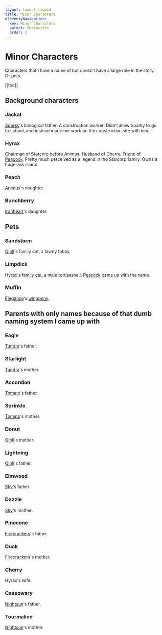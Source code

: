 ```yaml
---
layout: layout.liquid
title: Minor Characters
eleventyNavigation:
  key: Minor Characters
  parent: Characters
  order: 2
---
```


# Minor Characters

Characters that I have a name of but doesn't have a large role in the story. Or pets.

[[toc]]

## Background characters

### Jackal

[Sparky](/characters/sparky/)'s biological father. A construction worker. Didn't allow Sparky to go to school, and instead made her work on the construction site with him.

### Hyrax

Chairman of [Starcorp](/world/bauhinia/starcorp/) before [Animus](/characters/animus/). Husband of Cherry. Friend of [Peacock](/characters/peacock/). Pretty much perceived as a legend in the Starcorp family. Owns a huge-ass island.

### Peach

[Animus](/characters/animus/)'s daughter.

### Bunchberry

[Ironheart](/characters/ironheart/)'s daughter.

## Pets

### Sandstorm

[Qibli](/characters/qibli/)'s family cat, a tawny tabby.

### Limpdick

Hyrax's family cat, a male tortiseshell. [Peacock](/characters/peacock/) came up with the name.

### Muffin

[Elegance](/characters/elegance/)'s [wingpony](/world/creatures/).

## Parents with only names because of that dumb naming system I came up with

### Eagle

[Tundra](/characters/tundra/)'s father.

### Starlight

[Tundra](/characters/tundra/)'s mother.

### Accordion

[Tomato](/characters/tomato/)'s father.

### Sprinkle

[Tomato](/characters/tomato/)'s mother.

### Donut

[Qibli](/characters/qibli/)'s mother.

### Lightning

[Qibli](/characters/qibli/)'s father.

### Elmwood

[Sky](/characters/sky/)'s father.

### Dazzle

[Sky](/characters/sky/)'s mother.

### Pinecone

[Firecrackers](/characters/firecrackers/)'s father.

### Duck

[Firecrackers](/characters/firecrackers/)'s mother.

### Cherry

Hyrax's wife.

### Cassowary

[Nightsun](/characters/nightsun/)'s father.

### Tourmaline

[Nightsun](/characters/nightsun)'s mother.
